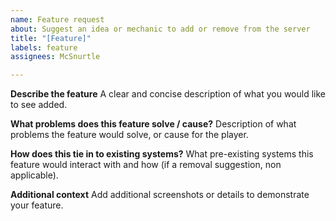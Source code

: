 ```yaml
---
name: Feature request
about: Suggest an idea or mechanic to add or remove from the server
title: "[Feature]"
labels: feature
assignees: McSnurtle

---
```


**Describe the feature**
A clear and concise description of what you would like to see added.

**What problems does this feature solve / cause?**
Description of what problems the feature would solve, or cause for the player.

**How does this tie in to existing systems?**
What pre-existing systems this feature would interact with and how (if a removal suggestion, non applicable).

**Additional context**
Add additional screenshots or details to demonstrate your feature.
